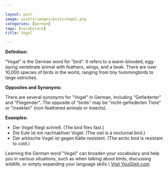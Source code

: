 ```yaml
---

layout: post
image: assets/images/posts/Vogel.png
categories: [German]
tags: [vocabulary]
title: Vogel

---
```


**Definition:** 

"Vogel" is the German word for "bird". It refers to a warm-blooded, egg-laying vertebrate animal with feathers, wings, and a beak. There are over 10,000 species of birds in the world, ranging from tiny hummingbirds to large ostriches.

**Opposites and Synonyms:**

There are several synonyms for "Vogel" in German, including "Gefiederter" and "Fliegender". The opposite of "birds" may be "nicht-gefiederten Tiere" or "insekten" (non-feathered animals or insects).

**Examples:**

- Der Vogel fliegt schnell. (The bird flies fast.)
- Die Eule ist ein nachtaktiver Vogel. (The owl is a nocturnal bird.)
- Der arktische Vogel ist gegen Kälte resistent. (The arctic bird is resistant to cold.) 

Learning the German word "Vogel" can broaden your vocabulary and help you in various situations, such as when talking about birds, discussing wildlife, or simply expanding your language skills.\ <a id="yg-widget-0" class="youglish-widget" data-query="Vogel" data-lang="german" data-components="8412" data-auto-start="0" data-bkg-color="theme_light" data-title="How%20to%20pronounce%20Vogel%20in%20German"  rel="nofollow" href="https://youglish.com">Visit YouGlish.com</a><script async src="https://youglish.com/public/emb/widget.js" charset="utf-8"></script>
